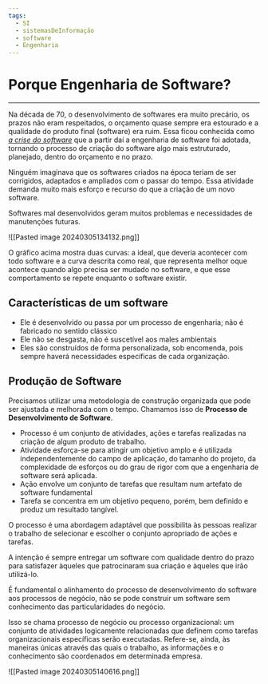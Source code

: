```yaml
---
tags:
  - SI
  - sistemasDeInformação
  - software
  - Engenharia
---
```

# Porque Engenharia de Software?
---

Na década de 70, o desenvolvimento de softwares era muito precário, os prazos não eram respeitados, o orçamento quase sempre era estourado e a qualidade do produto final (software) era ruim. Essa ficou conhecida como [*a crise do software*](https://www.dio.me/articles/a-crise-de-software-o-comeco-de-uma-nova-era-tecnologica) que a partir daí a engenharia de software foi adotada, tornando o processo de criação do software algo mais estruturado, planejado, dentro do orçamento e no prazo.

Ninguém imaginava que os softwares criados na época teriam de ser corrigidos, adaptados e ampliados com o passar do tempo. Essa atividade demanda muito mais esforço e recurso do que a criação de um novo software.

Softwares mal desenvolvidos geram muitos problemas e necessidades de manutenções futuras.

![[Pasted image 20240305134132.png]]

O gráfico acima mostra duas curvas: a ideal, que deveria acontecer com todo software e a curva descrita como real, que representa melhor oque acontece quando algo precisa ser mudado no software, e que esse comportamento se repete enquanto o software existir.

## Características de um software

- Ele é desenvolvido ou passa por um processo de engenharia; não é fabricado no sentido clássico
- Ele não se desgasta, não é suscetível aos males ambientais
- Eles são construídos de forma personalizada, sob encomenda, pois sempre haverá necessidades específicas de cada organização.


## Produção de Software

Precisamos utilizar uma metodologia de construção organizada que pode ser ajustada e melhorada com o tempo. Chamamos isso de **Processo de Desenvolvimento de Software**.

- Processo é um conjunto de atividades, ações e tarefas realizadas na criação de algum produto de trabalho.
- Atividade esforça-se para atingir um objetivo amplo e é utilizada independentemente do campo de aplicação, do tamanho do projeto, da complexidade de esforços ou do grau de rigor com que a engenharia de software será aplicada.
- Ação envolve um conjunto de tarefas que resultam num artefato de software fundamental
- Tarefa se concentra em um objetivo pequeno, porém, bem definido e produz um resultado tangível. 

O processo é uma abordagem adaptável que possibilita às pessoas realizar o trabalho de selecionar e escolher o conjunto apropriado de ações e tarefas. 

A intenção é sempre entregar um software com qualidade dentro do prazo para satisfazer àqueles que patrocinaram sua criação e àqueles que irão utilizá-lo.

É fundamental o alinhamento do processo de desenvolvimento do software aos processos de negócio, não se pode construir um software sem conhecimento das particularidades do negócio.

Isso se chama processo de negócio ou processo organizacional: um conjunto de atividades logicamente relacionadas que definem como tarefas organizacionais específicas serão executadas. Refere-se, ainda, às maneiras únicas através das quais o trabalho, as informações e o conhecimento são coordenados em determinada empresa.

![[Pasted image 20240305140616.png]]

